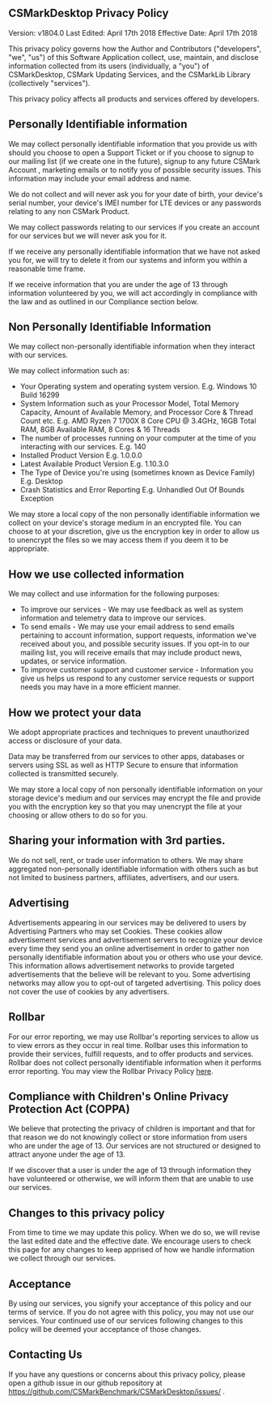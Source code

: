 ## CSMarkDesktop Privacy Policy

Version: v1804.0
Last Edited: April 17th 2018
Effective Date: April 17th 2018

This privacy policy governs how the Author and Contributors ("developers", "we", "us") of this Software Application collect, use, maintain, and disclose information collected from its users (individually, a "you") of CSMarkDesktop, CSMark Updating Services, and the CSMarkLib Library (collectively "services").

This privacy policy affects all products and services offered by developers.

## Personally Identifiable information
We may collect personally identifiable information that you provide us with should you choose to open a Support Ticket or if you choose to signup to our mailing list (if we create one in the future), signup to any future CSMark Account , marketing emails or to notify you of possible security issues. This information may include your email address and name.

We do not collect and will never ask you for your date of birth, your device's serial number, your device's IMEI number for LTE devices or any passwords relating to any non CSMark Product.

We may collect passwords relating to our services if you create an account for our services but we will never ask you for it.

If we receive any personally identifiable information that we have not asked you for, we will try to delete it from our systems and inform you within a reasonable time frame.

If we receive information that you are under the age of 13 through information volunteered by you, we will act accordingly in compliance with the law and as outlined in our Compliance section below.

## Non Personally Identifiable Information
We may collect non-personally identifiable information when they interact with our services.

We may collect information such as:
* Your Operating system and operating system version. E.g. Windows 10 Build 16299
* System Information such as your Processor Model, Total Memory Capacity, Amount of Available Memory, and Processor Core & Thread Count etc. E.g. AMD Ryzen 7 1700X 8 Core CPU @ 3.4GHz, 16GB Total RAM, 8GB Available RAM,  8 Cores & 16 Threads
* The number of processes running on your computer at the time of you interacting with our services. E.g. 140
* Installed Product Version E.g. 1.0.0.0
* Latest Available Product Version E.g. 1.10.3.0
* The Type of Device you're using (sometimes known as Device Family) E.g. Desktop
* Crash Statistics and Error Reporting E.g. Unhandled Out Of Bounds Exception

We may store a local copy of the non personally identifiable information we collect on your device's storage medium in an encrypted file. You can choose to at your discretion, give us the encryption key in order to allow us to unencrypt the files so we may access them if you deem it to be appropriate.

## How we use collected information
We may collect and use information for the following purposes:

* To improve our services - We may use feedback as well as system information and telemetry data to improve our services.
* To send emails - We may use your email address to send emails pertaining to account information, support requests, information we've received about you, and possible security issues. If you opt-in to our mailing list, you will receive emails that may include product news, updates, or service information.
* To improve customer support and customer service - Information you give us helps us respond to any customer service requests or support needs you may have in a more efficient manner.

## How we protect your data
We adopt appropriate practices and techniques to prevent unauthorized access or disclosure of your data.

Data may be transferred from our services to other apps, databases or servers using SSL as well as HTTP Secure to ensure that information collected is transmitted securely.

We may store a local copy of non personally identifiable information on your storage device's medium and our services may encrypt the file and provide you with the encryption key so that you may unencrypt the file at your choosing or allow others to do so for you.

## Sharing your information with 3rd parties.
We do not sell, rent, or trade user information to others. We may share aggregated non-personally identifiable information with others such as but not limited to business partners, affiliates, advertisers, and our users.

## Advertising
Advertisements appearing in our services may be delivered to users by Advertising Partners who may set Cookies. These cookies allow advertisement services and advertisement servers to recognize your device every time they send you an online advertisement in order to gather non personally identifiable information about you or others who use your device. This information allows advertisement networks to provide targeted advertisements that the believe will be relevant to you. Some advertising networks may allow you to opt-out of targeted advertising. This policy does not cover the use of cookies by any advertisers.

## Rollbar
For our error reporting, we may use Rollbar's reporting services to allow us to view errors as they occur in real time. Rollbar uses this information to provide their services, fulfill requests, and to offer products and services. Rollbar does not collect personally identifiable information when it performs error reporting. You may view the Rollbar Privacy Policy [here](https://rollbar.com/privacy/).

## Compliance with Children's Online Privacy Protection Act (COPPA)
We believe that protecting the privacy of children is important and that for that reason we do not knowingly collect or store information from users who are under the age of 13. Our services are not structured or designed to attract anyone under the age of 13.

If we discover that a user is under the age of 13 through information they have volunteered or otherwise, we will inform them that are unable to use our services.

## Changes to this privacy policy
From time to time we may update this policy. When we do so, we will revise the last edited date and the effective date. We encourage users to check this page for any changes to keep apprised of how we handle information we collect through our services.

## Acceptance
By using our services, you signify your acceptance of this policy and our terms of service. If you do not agree with this policy, you may not use our services. Your continued use of our services following changes to this policy will be deemed your acceptance of those changes.

## Contacting Us
If you have any questions or concerns about this privacy policy, please open a github issue in our github repository at https://github.com/CSMarkBenchmark/CSMarkDesktop/issues/ .
